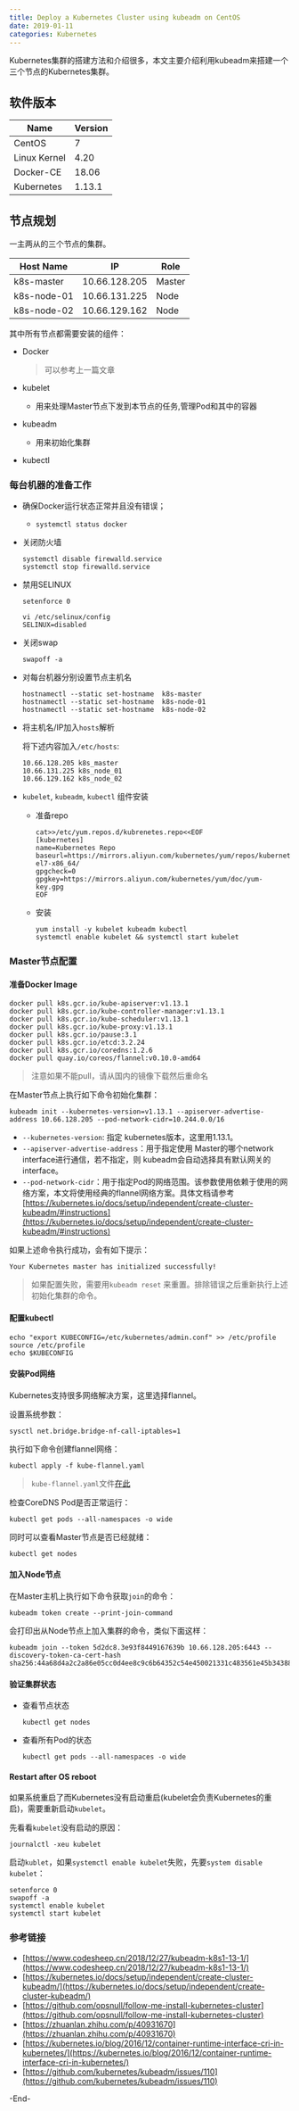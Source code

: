 ```yaml
---
title: Deploy a Kubernetes Cluster using kubeadm on CentOS
date: 2019-01-11
categories: Kubernetes
---
```


Kubernetes集群的搭建方法和介绍很多，本文主要介绍利用kubeadm来搭建一个三个节点的Kubernetes集群。

## 软件版本

| Name         | Version |
| ------------ | ------- |
| CentOS       | 7       |
| Linux Kernel | 4.20    |
| Docker-CE    | 18.06   |
| Kubernetes   | 1.13.1  |

## 节点规划

一主两从的三个节点的集群。

| Host Name   | IP            | Role   |
| ----------- | ------------- | ------ |
| k8s-master  | 10.66.128.205 | Master |
| k8s-node-01 | 10.66.131.225 | Node   |
| k8s-node-02 | 10.66.129.162 | Node   |

其中所有节点都需要安装的组件：

* Docker

  > 可以参考上一篇文章

* kubelet

  * 用来处理Master节点下发到本节点的任务,管理Pod和其中的容器

* kubeadm

  * 用来初始化集群

* kubectl

### 每台机器的准备工作

* 确保Docker运行状态正常并且没有错误；

  * `systemctl status docker`

* 关闭防火墙

  ```shell
  systemctl disable firewalld.service 
  systemctl stop firewalld.service
  ```

* 禁用SELINUX

  ```shell
  setenforce 0
  
  vi /etc/selinux/config
  SELINUX=disabled
  ```

* 关闭swap

  ```shell
  swapoff -a
  ```

* 对每台机器分别设置节点主机名

  ```shell
  hostnamectl --static set-hostname  k8s-master
  hostnamectl --static set-hostname  k8s-node-01
  hostnamectl --static set-hostname  k8s-node-02
  ```

* 将主机名/IP加入`hosts`解析

  将下述内容加入`/etc/hosts`:

  ```
  10.66.128.205 k8s_master
  10.66.131.225 k8s_node_01
  10.66.129.162 k8s_node_02
  ```

* `kubelet`, `kubeadm`, `kubectl` 组件安装

  * 准备repo

    ```shell
    cat>>/etc/yum.repos.d/kubrenetes.repo<<EOF
    [kubernetes]
    name=Kubernetes Repo
    baseurl=https://mirrors.aliyun.com/kubernetes/yum/repos/kubernetes-el7-x86_64/
    gpgcheck=0
    gpgkey=https://mirrors.aliyun.com/kubernetes/yum/doc/yum-key.gpg
    EOF
    ```

  * 安装

    ```shell
    yum install -y kubelet kubeadm kubectl
    systemctl enable kubelet && systemctl start kubelet
    ```

### Master节点配置

#### 准备Docker Image

```shell
docker pull k8s.gcr.io/kube-apiserver:v1.13.1
docker pull k8s.gcr.io/kube-controller-manager:v1.13.1
docker pull k8s.gcr.io/kube-scheduler:v1.13.1
docker pull k8s.gcr.io/kube-proxy:v1.13.1
docker pull k8s.gcr.io/pause:3.1
docker pull k8s.gcr.io/etcd:3.2.24
docker pull k8s.gcr.io/coredns:1.2.6
docker pull quay.io/coreos/flannel:v0.10.0-amd64
```

> 注意如果不能pull，请从国内的镜像下载然后重命名

在Master节点上执行如下命令初始化集群：

```
kubeadm init --kubernetes-version=v1.13.1 --apiserver-advertise-address 10.66.128.205 --pod-network-cidr=10.244.0.0/16
```

- `--kubernetes-version`: 指定 kubernetes版本，这里用1.13.1。
- `--apiserver-advertise-address`：用于指定使用 Master的哪个network interface进行通信，若不指定，则 kubeadm会自动选择具有默认网关的 interface。
- `--pod-network-cidr`：用于指定Pod的网络范围。该参数使用依赖于使用的网络方案，本文将使用经典的flannel网络方案。具体文档请参考[https://kubernetes.io/docs/setup/independent/create-cluster-kubeadm/#instructions](https://kubernetes.io/docs/setup/independent/create-cluster-kubeadm/#instructions)

如果上述命令执行成功，会有如下提示：

```shell
Your Kubernetes master has initialized successfully!
```

> 如果配置失败，需要用`kubeadm reset` 来重置。排除错误之后重新执行上述初始化集群的命令。

#### 配置kubectl

```shell
echo "export KUBECONFIG=/etc/kubernetes/admin.conf" >> /etc/profile
source /etc/profile 
echo $KUBECONFIG
```

#### 安装Pod网络

Kubernetes支持很多网络解决方案，这里选择flannel。

设置系统参数：

```shell
sysctl net.bridge.bridge-nf-call-iptables=1
```

执行如下命令创建flannel网络：

```shell
kubectl apply -f kube-flannel.yaml
```

> `kube-flannel.yaml`文件[在此](https://gist.github.com/li-wu/e06cb332b47c4e07fa403becbc8d7556)

检查CoreDNS Pod是否正常运行：

```shell
kubectl get pods --all-namespaces -o wide
```

 同时可以查看Master节点是否已经就绪：

```shell
kubectl get nodes
```

#### 加入Node节点

在Master主机上执行如下命令获取`join`的命令：

```
kubeadm token create --print-join-command
```

会打印出从Node节点上加入集群的命令，类似下面这样：

```shell
kubeadm join --token 5d2dc8.3e93f8449167639b 10.66.128.205:6443 --discovery-token-ca-cert-hash sha256:44a68d4a2c2a86e05cc0d4ee8c9c6b64352c54e450021331c483561e45b34388
```

#### 验证集群状态

* 查看节点状态

  ```shell
  kubectl get nodes
  ```

* 查看所有Pod的状态

  ```shell
  kubectl get pods --all-namespaces -o wide
  ```

#### Restart after OS reboot

如果系统重启了而Kubernetes没有启动重启(kubelet会负责Kubernetes的重启)，需要重新启动`kubelet`。

先看看`kubelet`没有启动的原因：

```shell
journalctl -xeu kubelet
```

启动`kublet`，如果`systemctl enable kubelet`失败，先要`system disable kubelet`：

```shell
setenforce 0
swapoff -a
systemctl enable kubelet
systemctl start kubelet
```

### 参考链接

* [https://www.codesheep.cn/2018/12/27/kubeadm-k8s1-13-1/](https://www.codesheep.cn/2018/12/27/kubeadm-k8s1-13-1/)
* [https://kubernetes.io/docs/setup/independent/create-cluster-kubeadm/](https://kubernetes.io/docs/setup/independent/create-cluster-kubeadm/)
* [https://github.com/opsnull/follow-me-install-kubernetes-cluster](https://github.com/opsnull/follow-me-install-kubernetes-cluster)
* [https://zhuanlan.zhihu.com/p/40931670](https://zhuanlan.zhihu.com/p/40931670)
* [https://kubernetes.io/blog/2016/12/container-runtime-interface-cri-in-kubernetes/](https://kubernetes.io/blog/2016/12/container-runtime-interface-cri-in-kubernetes/)
* [https://github.com/kubernetes/kubeadm/issues/110](https://github.com/kubernetes/kubeadm/issues/110)



-End-
